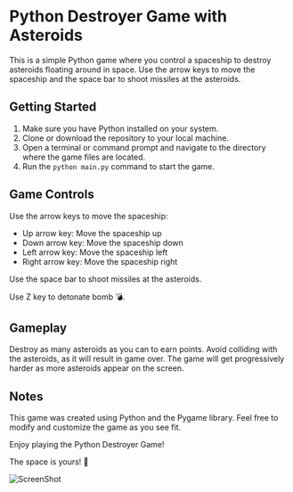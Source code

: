 <!DOCTYPE html> <html lang="en"> <head> <meta charset="UTF-8"> <meta name="viewport" content="width=device-width, initial-scale=1.0"> </head> <body> <h1>Python Destroyer Game with Asteroids</h1> <p>This is a simple Python game where you control a spaceship to destroy asteroids floating around in space. Use the arrow keys to move the spaceship and the space bar to shoot missiles at the asteroids.
</p> <h2>Getting Started</h2> <ol> <li>Make sure you have Python installed on your system.</li> <li>Clone or download the repository to your local machine.</li> <li>Open a terminal or command prompt and navigate to the directory where the game files are located.</li> <li>Run the <code>python main.py</code> command to start the game.</li> </ol> <h2>Game Controls</h2> <p>Use the arrow keys to move the spaceship:</p> <ul> <li>Up arrow key: Move the spaceship up</li> <li>Down arrow key: Move the spaceship down</li> <li>Left arrow key: Move the spaceship left</li> <li>Right arrow key: Move the spaceship right</li> </ul> <p>Use the space bar to shoot missiles at the asteroids.</p> <p>Use Z key to detonate bomb 💣.</p> <h2>Gameplay</h2> <p>Destroy as many asteroids as you can to earn points. Avoid colliding with the asteroids, as it will result in game over. The game will get progressively harder as more asteroids appear on the screen.</p> <h2>Notes</h2> <p>This game was created using Python and the Pygame library. Feel free to modify and customize the game as you see fit.</p> <p>Enjoy playing the Python Destroyer Game!</p>  <p>The space is yours! 🚀 </p> </body> </html>

![ScreenShot](https://iili.io/JvYa6zJ.jpg)
